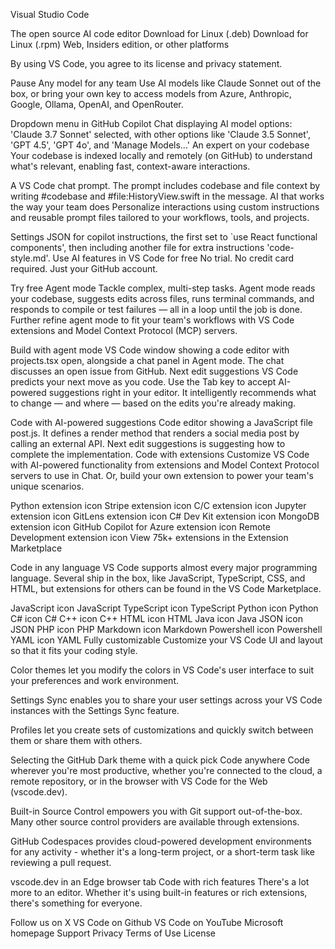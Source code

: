 Visual Studio Code

The open source AI code editor
 Download for Linux (.deb)
 Download for Linux (.rpm)
Web, Insiders edition, or other platforms

By using VS Code, you agree to its license and privacy statement.

Pause
Any model for any team
Use AI models like Claude Sonnet out of the box, or bring your own key to access models from Azure, Anthropic, Google, Ollama, OpenAI, and OpenRouter.

Dropdown menu in GitHub Copilot Chat displaying AI model options: 'Claude 3.7 Sonnet' selected, with other options like 'Claude 3.5 Sonnet', 'GPT 4.5', 'GPT 4o', and 'Manage Models...'
An expert on your codebase
Your codebase is indexed locally and remotely (on GitHub) to understand what's relevant, enabling fast, context-aware interactions.

A VS Code chat prompt. The prompt includes codebase and file context by writing #codebase and #file:HistoryView.swift in the message.
AI that works the way your team does
Personalize interactions using custom instructions and reusable prompt files tailored to your workflows, tools, and projects.

Settings JSON for copilot instructions, the first set to `use React functional components', then including another file for extra instructions 'code-style.md'.
Use AI features in VS Code for free
No trial. No credit card required. Just your GitHub account.

Try free
Agent mode
Tackle complex, multi-step tasks. Agent mode reads your codebase, suggests edits across files, runs terminal commands, and responds to compile or test failures — all in a loop until the job is done. Further refine agent mode to fit your team's workflows with VS Code extensions and Model Context Protocol (MCP) servers.

Build with agent mode
VS Code window showing a code editor with projects.tsx open, alongside a chat panel in Agent mode. The chat discusses an open issue from GitHub.
Next edit suggestions
VS Code predicts your next move as you code. Use the Tab key to accept AI-powered suggestions right in your editor. It intelligently recommends what to change — and where — based on the edits you're already making.

Code with AI-powered suggestions
Code editor showing a JavaScript file post.js. It defines a render method that renders a social media post by calling an external API. Next edit suggestions is suggesting how to complete the implementation.
Code with extensions
Customize VS Code with AI-powered functionality from extensions and Model Context Protocol servers to use in Chat. Or, build your own extension to power your team's unique scenarios.

Python extension icon
Stripe extension icon
C/C extension icon
Jupyter extension icon
GitLens extension icon
C# Dev Kit extension icon
MongoDB extension icon
GitHub Copilot for Azure extension icon
Remote Development extension icon
View 75k+ extensions in the Extension Marketplace

Code in any language
VS Code supports almost every major programming language. Several ship in the box, like JavaScript, TypeScript, CSS, and HTML, but extensions for others can be found in the VS Code Marketplace.

JavaScript icon
JavaScript
TypeScript icon
TypeScript
Python icon
Python
C# icon
C#
C++ icon
C++
HTML icon
HTML
Java icon
Java
JSON icon
JSON
PHP icon
PHP
Markdown icon
Markdown
Powershell icon
Powershell
YAML icon
YAML
Fully customizable
Customize your VS Code UI and layout so that it fits your coding style.

Color themes let you modify the colors in VS Code's user interface to suit your preferences and work environment.

Settings Sync enables you to share your user settings across your VS Code instances with the Settings Sync feature.

Profiles let you create sets of customizations and quickly switch between them or share them with others.

Selecting the GitHub Dark theme with a quick pick
Code anywhere
Code wherever you're most productive, whether you're connected to the cloud, a remote repository, or in the browser with VS Code for the Web (vscode.dev).

Built-in Source Control empowers you with Git support out-of-the-box. Many other source control providers are available through extensions.

GitHub Codespaces provides cloud-powered development environments for any activity - whether it's a long-term project, or a short-term task like reviewing a pull request.

vscode.dev in an Edge browser tab
Code with rich features
There's a lot more to an editor. Whether it's using built-in features or rich extensions, there's something for everyone.

Follow us on X VS Code on Github VS Code on YouTube
Microsoft homepage
Support Privacy Terms of Use License